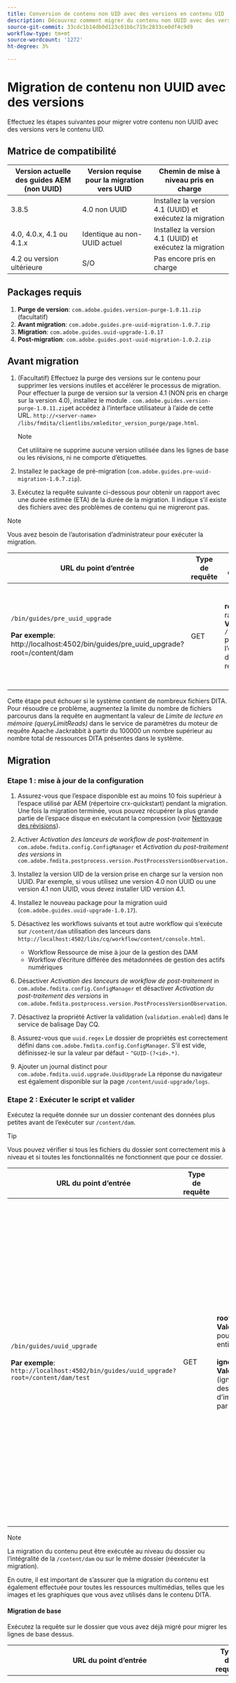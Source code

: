```yaml
---
title: Conversion de contenu non UID avec des versions en contenu UID
description: Découvrez comment migrer du contenu non UUID avec des versions.
source-git-commit: 33cdc1b14db0d123c01bbc719c2833ce0df4c9d9
workflow-type: tm+mt
source-wordcount: '1272'
ht-degree: 3%

---
```





# Migration de contenu non UUID avec des versions

Effectuez les étapes suivantes pour migrer votre contenu non UUID avec des versions vers le contenu UID.

## Matrice de compatibilité

| Version actuelle des guides AEM (non UUID) | Version requise pour la migration vers UUID | Chemin de mise à niveau pris en charge |
|---|---|---|
| 3.8.5 | 4.0 non UUID | Installez la version 4.1 (UUID) et exécutez la migration |
| 4.0, 4.0.x, 4.1 ou 4.1.x | Identique au non-UUID actuel | Installez la version 4.1 (UUID) et exécutez la migration |
| 4.2 ou version ultérieure | S/O | Pas encore pris en charge |

## Packages requis

1. **Purge de version**: `com.adobe.guides.version-purge-1.0.11.zip` (facultatif)
1. **Avant migration**: `com.adobe.guides.pre-uuid-migration-1.0.7.zip`
1. **Migration**: `com.adobe.guides.uuid-upgrade-1.0.17`
1. **Post-migration**: `com.adobe.guides.post-uuid-migration-1.0.2.zip`


## Avant migration

1. (Facultatif) Effectuez la purge des versions sur le contenu pour supprimer les versions inutiles et accélérer le processus de migration. Pour effectuer la purge de version sur la version 4.1 (NON pris en charge sur la version 4.0), installez le module . `com.adobe.guides.version-purge-1.0.11.zip`et accédez à l’interface utilisateur à l’aide de cette URL. `http://<server-name> /libs/fmdita/clientlibs/xmleditor_version_purge/page.html`.

   >[!NOTE]
   >
   >Cet utilitaire ne supprime aucune version utilisée dans les lignes de base ou les révisions, ni ne comporte d’étiquettes.
1. Installez le package de pré-migration (`com.adobe.guides.pre-uuid-migration-1.0.7.zip`).

1. Exécutez la requête suivante ci-dessous pour obtenir un rapport avec une durée estimée (ETA) de la durée de la migration. Il indique s’il existe des fichiers avec des problèmes de contenu qui ne migreront pas.

>[!NOTE]
>
>Vous avez besoin de l’autorisation d’administrateur pour exécuter la migration.


| URL du point d’entrée | Type de requête | Paramètre de requête | Résultats attendus |
|---|---|---|---|
| `/bin/guides/pre_uuid_upgrade` <br> <br>**Par exemple**: http://localhost:4502/bin/guides/pre_uuid_upgrade?root=/content/dam | GET | **root**: dossier racine<br> **Valeur**: `/content/dam` pour l’ensemble du référentiel. | Un rapport de pré-migration (.csv) sera créé, répertoriant le nombre de fichiers, le nombre total de versions et les erreurs. <br><br> **Exemple de résultat**:<br>RootFolder: /content/dam <br>Total des fichiers : 2697 <br>Total des versions : 10380 <br>Nombre de fichiers en erreur : 28 <br>Un rapport détaillé sera disponible via AEM CRX à l’adresse `/content/uuid-pgrade/UuidMigrationReport_1688400131039.csv` |

Cette étape peut échouer si le système contient de nombreux fichiers DITA. Pour résoudre ce problème, augmentez la limite du nombre de fichiers parcourus dans la requête en augmentant la valeur de *Limite de lecture en mémoire (queryLimitReads)* dans le service de paramètres du moteur de requête Apache Jackrabbit à partir du 100000 un nombre supérieur au nombre total de ressources DITA présentes dans le système.

## Migration

### Etape 1 : mise à jour de la configuration

1. Assurez-vous que l’espace disponible est au moins 10 fois supérieur à l’espace utilisé par AEM (répertoire crx-quickstart) pendant la migration. Une fois la migration terminée, vous pouvez récupérer la plus grande partie de l’espace disque en exécutant la compression (voir [Nettoyage des révisions](https://experienceleague.adobe.com/docs/experience-manager-65/deploying/deploying/revision-cleanup.html?lang=en)).

1. Activer *Activation des lanceurs de workflow de post-traitement* in `com.adobe.fmdita.config.ConfigManager` et *Activation du post-traitement des versions* in `com.adobe.fmdita.postprocess.version.PostProcessVersionObservation.`

1. Installez la version UID de la version prise en charge sur la version non UUID. Par exemple, si vous utilisez une version 4.0 non UUID ou une version 4.1 non UUID, vous devez installer UID version 4.1.

1. Installez le nouveau package pour la migration uuid (`com.adobe.guides.uuid-upgrade-1.0.17`).

1. Désactivez les workflows suivants et tout autre workflow qui s’exécute sur `/content/dam` utilisation des lanceurs dans `http://localhost:4502/libs/cq/workflow/content/console.html`.

   * Workflow Ressource de mise à jour de la gestion des DAM
   * Workflow d’écriture différée des métadonnées de gestion des actifs numériques

1. Désactiver *Activation des lanceurs de workflow de post-traitement* in `com.adobe.fmdita.config.ConfigManager` et désactiver *Activation du post-traitement des versions* in `com.adobe.fmdita.postprocess.version.PostProcessVersionObservation`.

1. Désactivez la propriété Activer la validation (`validation.enabled`) dans le service de balisage Day CQ.

1. Assurez-vous que `uuid.regex` Le dossier de propriétés est correctement défini dans `com.adobe.fmdita.config.ConfigManager`. S’il est vide, définissez-le sur la valeur par défaut - `^GUID-(?<id>.*)`.
1. Ajouter un journal distinct pour `com.adobe.fmdita.uuid.upgrade.UuidUpgrade` La réponse du navigateur est également disponible sur la page `/content/uuid-upgrade/logs`.

### Etape 2 : Exécuter le script et valider

Exécutez la requête donnée sur un dossier contenant des données plus petites avant de l’exécuter sur `/content/dam`.

>[!TIP]
>
>Vous pouvez vérifier si tous les fichiers du dossier sont correctement mis à niveau et si toutes les fonctionnalités ne fonctionnent que pour ce dossier.

| URL du point d’entrée | Type de requête | Paramètre de requête | Résultats attendus |
|---|---|---|---|
| `/bin/guides/uuid_upgrade`<br><br> **Par exemple**: `http://localhost:4502/bin/guides/uuid_upgrade?root=/content/dam/test` | GET | **root**: dossier racine <br>**Valeur**: /content/dam pour le référentiel entier.<br><br>**ignoreImageVersions**<br> **Valeur**: vrai/faux (ignore le traitement des versions d’image). La valeur par défaut est false) | Rapport de migration avec la liste des fichiers migrés avec succès, échec de la mise à niveau, mise à niveau avec des erreurs et temps total. <br><br> **Exemple de résultat**: <br> [INFO] Liste des fichiers en échec : 0 <br>[INFO] Non. de fichiers mis à niveau : 2241 <br>[INFO] Non. de fichiers mis à niveau avec des erreurs : 28 <br>[INFO] Non. de fichiers n’ayant pas pu être mis à niveau : 0 <br> [INFO] Durée totale prise : 0:37:03.131 |

>[!NOTE]
>
> La migration du contenu peut être exécutée au niveau du dossier ou l’intégralité de la `/content/dam` ou sur le même dossier (réexécuter la migration).

En outre, il est important de s’assurer que la migration du contenu est également effectuée pour toutes les ressources multimédias, telles que les images et les graphiques que vous avez utilisés dans le contenu DITA.

#### Migration de base

Exécutez la requête sur le dossier que vous avez déjà migré pour migrer les lignes de base dessus.

| URL du point d’entrée | Type de requête | Paramètre de requête | Résultats attendus |
|---|---|---|---|
| `/bin/guides/baseline_uuid_upgrade`<br><br> **Par exemple**: ` http://localhost:4502/bin/guides/baseline_uuid_upgrade?root=/content/dam/test` | GET | **root**: dossier racine <br> **Valeur**: /content/dam pour le référentiel entier. <br><br> **ignoreImageVersions**<br> **Valeur**: true/false <br>(Ignore le traitement des versions d’image. La valeur par défaut est false) <br><br> **doReviews** <br> **Valeur**: true/false <br> (Si les révisions doivent être mises à niveau ou non. La valeur par défaut est false.) Rapport de migration avec la liste des fichiers migrés avec succès, échec de la mise à niveau, mise à niveau avec des erreurs et temps total. <br> <br> **Exemple de résultat**:<br>[INFO] Échec de la liste des fichiers <br> [INFO] Non. de fichiers mis à niveau avec succès 241<br> [INFO] Non. de fichiers mis à niveau avec des erreurs 28<br>[INFO] Non. de fichiers n’ayant pas pu mettre à niveau 0<br>[INFO] Durée totale prise : 0:37:03.131 |


### Etape 3 : restauration de la configuration

Une fois la migration du serveur terminée, activez les workflows de post-traitement, de balisage et suivants (y compris tous les autres workflows initialement désactivés lors de la migration) pour continuer à fonctionner sur le serveur.

* Workflow Ressource de mise à jour de la gestion des DAM
* Workflow de métadonnées de gestion des actifs numériques

>[!NOTE]
>
>Si certains fichiers ne sont pas traités ou sont corrompus avant la migration, ils seront corrompus avant la migration et resteront corrompus même après la migration.

## Validation de la migration

1. Installez le package de migration post uuid (`com.adobe.guides.post-uuid-migration-1.0.2.zip`).

1. Exécutez la requête suivante pour vérifier qu’aucune erreur ne s’est produite lors de la migration, ce qui a entraîné la rupture de tous les liens. Ce script identifie les liens qui n’ont pas été rompus auparavant, mais qui ont été rompus maintenant pour une raison quelconque.

   | URL du point d’entrée | Type de requête | Paramètre de requête | Résultats attendus |
   |---|---|---|---|
   | `/bin/guides/get_broken_links` <br> <br> **Par exemple**:<br>`http://localhost:4502/bin/guides/get_broken_links` | GET | S/O | Rapport de migration avec le nombre total de fichiers ayant des UUID rompus et leurs chemins d’accès aux fichiers respectifs. <br> <br> **Exemple de résultat**:<br>[DEBUG] Vérifiez si tous ces GUID sont utilisés dans le contenu.<br>[DEBUG] Nombre total de fichiers ayant potentiellement des UUID rompus : 0 <br>[DEBUG] Chemins ayant potentiellement un UUID rompu:0 |

1. Une fois la migration terminée, la plus grande partie de l’espace disque peut être récupérée en exécutant la compression (voir `https://experienceleague.adobe.com/docs/experience-manager-65/deploying/deploying/revision-cleanup.html?lang=en`).

## Migration du contenu delta

1. Pour migrer le contenu delta du serveur actif (non UUID) vers le serveur uuid actuel, installez le script de pré-migration sur le serveur non UUID.

1. Exécutez la requête suivante sur l’ensemble du jeu de données (ou sous-dossier) afin d’identifier et d’exporter tous les fichiers modifiés après l’horodatage donné : l’horodatage utilise le format ISO8601 pour les dates et heures ( AAAA-MM-JJTHH:mm:s.SSSZ) et permet également des représentations partielles, comme AAAA-MM-JJ.

   | URL du point d’entrée | Type de requête | Paramètre de requête | Résultats attendus |
   |---|---|---|---|
   | `/bin/guides/data_export`<br><br>**Par exemple**: <br> `http://localhost:4502/bin/guides/data_export?timestamp=2023-07-11&root=/content/dam` | GET | **timestamp** <br> **Valeur**: AAAA-MM-JJ<br><br> **root**: dossier racine <br> **Valeur**: `/content/dam` pour l’ensemble du référentiel. | Un fichier zip avec du contenu delta est créé dans /var/dxml/exports. <br> <br>**Exemple**: dataexport_1689761491218.zip (le fichier est créé) |

1. Téléchargez le fichier zip exporté par le script. La dernière ligne de la réponse doit indiquer le chemin d’accès au fichier zip généré (stocké dans /var/dxml/exports dans le système).

1. Téléchargez le fichier zip sur le serveur uuid à l’emplacement souhaité dans l’interface utilisateur d’Assets.

1. Vérifiez que le package post-migration est installé sur le serveur uuid.

1. Exécutez la requête donnée suivante pour importer le contenu delta du fichier zip téléchargé dans le système. La requête doit inclure le chemin d’accès au fichier zip chargé afin d’identifier et de traiter correctement les données.

   | URL du point d’entrée | Type de requête | Paramètre de requête | Résultats attendus |
   |---|---|---|---|
   | `/bin/guides/data_import`<br> **Par exemple**:`http://localhost:4502/bin/guides/data_import?path=/content/dam/dataexport_1689344927551.zip&createVersion=true` | POST | **path**<br> **Valeur**: `/content/dam/filename.zip`(Emplacement du fichier téléchargé) **createVersion** <br> **Valeur**: true/false<br>(La valeur par défaut de createVersion est false). | Le fichier est téléchargé vers le chemin d’accès au contenu souhaité.<br><br>**Exemple**: `dataexport_1689761491218.zip`<br><br> (Le même fichier qui a été exporté à l’étape précédente est téléchargé vers le chemin d’accès souhaité dans `/content/dam`). |

1. Le script crée un nouveau fichier s’il n’existe pas ou remplace le fichier existant s’il a été modifié.

>[!NOTE]
>
> L’historique des versions et toute autre modification apportée sur le serveur (comme les workflows et les révisions ) doivent être mis à jour manuellement.
